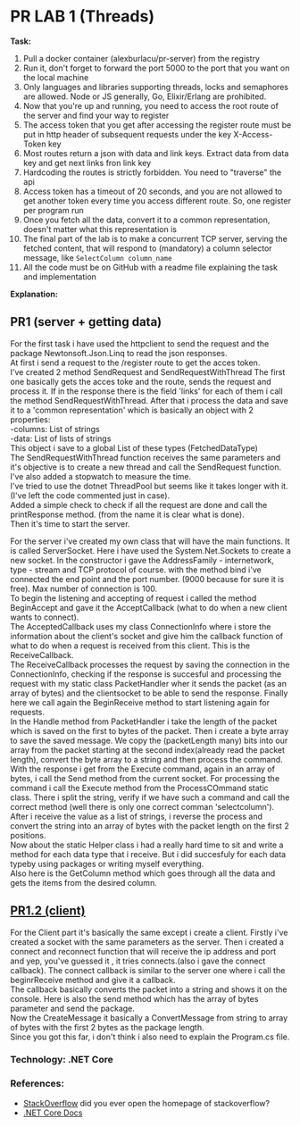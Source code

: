 # PR LAB 1 (Threads)

**Task:**  

1. Pull a docker container (alexburlacu/pr-server) from the registry
2. Run it, don't forget to forward the port 5000 to the port that you want on the local machine
3. Only languages and libraries supporting threads, locks and semaphores are allowed. Node or JS generally, Go, Elixir/Erlang are prohibited.
4. Now that you're up and running, you need to access the root route of the server and find your way to register
5. The access token that you get after accessing the register route must be put in http header of subsequent requests under the key X-Access-Token key
6. Most routes return a json with data and link keys. Extract data from data key and get next links fron link key
7. Hardcoding the routes is strictly forbidden. You need to "traverse" the api
8. Access token has a timeout of 20 seconds, and you are not allowed to get another token every time you access different route. So, one register per program run
9. Once you fetch all the data, convert it to a common representation, doesn't matter what this representation is
10. The final part of the lab is to make a concurrent TCP server, serving the fetched content, that will respond to (mandatory) a column selector message, like `SelectColumn column_name`
11. All the code must be on GitHub with a readme file explaining the task and implementation

**Explanation:**  
## PR1 (server + getting data)
For the first task i have used the httpclient to send the request and the package Newtonsoft.Json.Linq to read the json responses.  
At first i send a request to the /register route to get the acces token.  
I've created 2 method SendRequest and SendRequestWithThread
The first one basically gets the acces toke and the route, sends the request and process it. If in the response there is the field 'links' for each of them i call the method SendRequestWithThread. After that i process the data and save it to a 'common representation' which is basically an object with 2 properties:  
-columns: List of strings  
-data: List of lists of strings  
This object i save to a global List of these types (FetchedDataType)  
The SendRequestWithThread function receives the same parameters and it's objective is to create a new thread and call the SendRequest function.  
I've also added a stopwatch to measure the time.  
I've tried to use the dotnet ThreadPool but seems like it takes longer with it. (I've left the code commented just in case).  
Added a simple check to check if all the request are done and call the printResponse method. (from the name it is clear what is done).  
Then it's time to start the server.  
  
For the server i've created my own class that will have the main functions. It is called ServerSocket. Here i have used the System.Net.Sockets to create a new socket. In the constructor i gave the AddressFamily - internetwork, type - stream and TCP protocol of course.
with the method bind i've connected the end point and the port number. (9000 because for sure it is free). Max number of connection is 100.  
To begin the listening and accepting of request i called the method BeginAccept and gave it the AcceptCallback (what to do when a new client wants to connect).  
The AcceptedCallback uses my class ConnectionInfo where i store the information about the client's socket and give him the callback function of what to do when a request is received from this client. This is the ReceiveCallback.  
The ReceiveCallback processes the request by saving the connection in the ConnectionInfo, checking if the response is succesful and processing the request with my static class PacketHandler wher it sends the packet (as an array of bytes) and the clientsocket to be able to send the response. Finally here we call again the BeginReceive method to start listening again for requests.  
In the Handle method from PacketHandler i take the length of the packet which is saved on the first to bytes of the packet. Then i create a byte array to save the saved message. We copy the (packetLength many) bits into our array from the packet starting at the second index(already read the packet length), convert the byte array to a string and then process the command. With the response i get from the Execute command, again in an array of bytes, i call the Send method from the current socket.
For processing the command i call the Execute method from the ProcessCOmmand static class. There i split the string, verify if we have such a command and call the correct method (well there is only one correct comman 'selectcolumn'). After i receive the value as a list of strings, i reverse the process and convert the string into an array of bytes with the packet length on the first 2 positions.  
Now about the static Helper class i had a really hard time to sit and write a method for each data type that i receive. But i did succesfuly for each data typeby using packages or writing myself everything.  
Also here is the GetColumn method which goes through all the data and gets the items from the desired column.  
## [PR1.2 (client)](/PR1.2/Client)
For the Client part it's basically the same except i create a client. Firstly i've created a socket with the same parameters as the server. Then i created a connect and reconnect function that will receive the ip address and port and yep, you've guessed it , it tries connects.(also i gave the connect callback). The connect callback is similar to the server one where i call the beginrReceive method and give it a callback.  
The callback basically converts the packet into a string and shows it on the console. Here is also the send method which has the array of bytes parameter and send the package.  
Now the CreateMessage it basically a ConvertMessage from string to array of bytes with the first 2 bytes as the package length.  
Since you got this far, i don't think i also need to explain the Program.cs file. 

### Technology: .NET Core
### References: 
* [StackOverflow](https://stackoverflow.com/) did you ever open the homepage of stackoverflow? 
* [.NET Core Docs](https://docs.microsoft.com/en-us/dotnet/core/)


